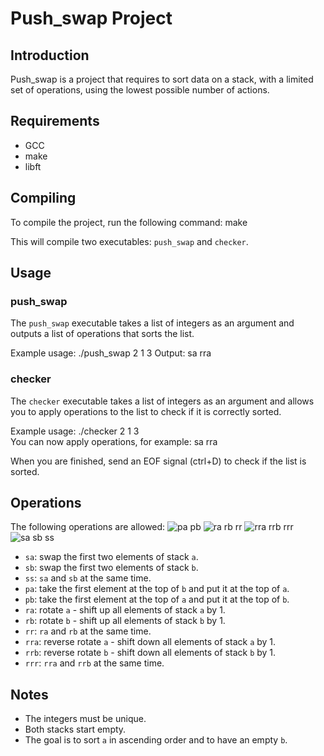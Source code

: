 # Push_swap Project

## Introduction
Push_swap is a project that requires to sort data on a stack, with a limited set of operations, using the lowest possible number of actions.

## Requirements
* GCC 
* make
* libft

## Compiling
To compile the project, run the following command: make

This will compile two executables: `push_swap` and `checker`.

## Usage
### push_swap
The `push_swap` executable takes a list of integers as an argument and outputs a list of operations that sorts the list.

Example usage: ./push_swap 2 1 3
Output:
sa
rra

### checker
The `checker` executable takes a list of integers as an argument and allows you to apply operations to the list to check if it is correctly sorted.

Example usage: ./checker 2 1 3  
You can now apply operations, for example:
sa
rra


When you are finished, send an EOF signal (ctrl+D) to check if the list is sorted.

## Operations
The following operations are allowed:
![pa pb](https://user-images.githubusercontent.com/102475281/218693997-ef4d6bf0-32d6-4bf0-9258-0046636f90f3.png)
![ra rb rr](https://user-images.githubusercontent.com/102475281/218694219-9eb63908-86d2-4681-a4eb-e90d77adebe4.png)
![rra rrb rrr](https://user-images.githubusercontent.com/102475281/218694246-2c81b681-f5d4-4347-8df7-17b9ca9ac012.png)
![sa sb ss](https://user-images.githubusercontent.com/102475281/218694295-72c664d0-e8f0-4fa4-af5b-875c21b87985.png)
* `sa`: swap the first two elements of stack `a`.
* `sb`: swap the first two elements of stack `b`.
* `ss`: `sa` and `sb` at the same time.
* `pa`: take the first element at the top of `b` and put it at the top of `a`.
* `pb`: take the first element at the top of `a` and put it at the top of `b`.
* `ra`: rotate `a` - shift up all elements of stack `a` by 1.
* `rb`: rotate `b` - shift up all elements of stack `b` by 1.
* `rr`: `ra` and `rb` at the same time.
* `rra`: reverse rotate `a` - shift down all elements of stack `a` by 1.
* `rrb`: reverse rotate `b` - shift down all elements of stack `b` by 1.
* `rrr`: `rra` and `rrb` at the same time.

## Notes
* The integers must be unique.
* Both stacks start empty.
* The goal is to sort `a` in ascending order and to have an empty `b`.





